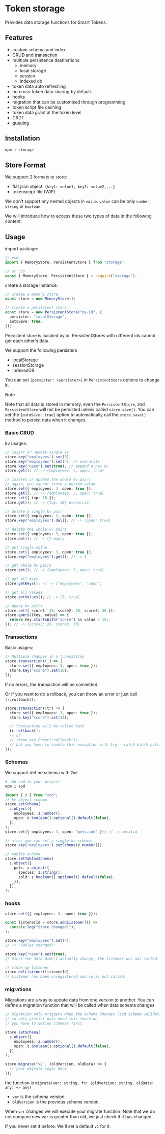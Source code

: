 # Token storage

Provides data storage functions for Smart Tokens.

## Features

- custom schema and index
- CRUD and transaction
- multiple persistence destinations:
  - memory
  - local storage
  - session
  - indexed db
- token data auto refreshing
- no cross-token data sharing by default.
- hooks
- migration that can be customised through programming
- token script file caching
- token data grant at the token level
- CRDT
- queuing

## Installation

```sh
npm i storage
```

## Store Format

We support 2 formats to store:

- flat json object: `{key1: value1, key2: value2,...}`
- tokenscript file (WIP)

We don't support any nested objects in `value`. `value` can be only `number`, `string` or `boolean`.

We will introduce how to access these two types of data in the following content.

## Usage

import package:

```ts
// esm
import { MemoryStore, PersistentStore } from "storage";

// or cjs
const { MemoryStore, PersistentStore } = require("storage");
```

create a storage instance:

```ts
// create a memory store
const store = new MemoryStore();

// create a persistent store
const store = new PersistentStore("my-id", {
  persister: "localStorage",
  autoSave: true,
});
```

Persistent store is isolated by id. PersistentStores with different ids cannot get each other's data.

We support the following persisters

- localStorage
- sessionStorage
- indexedDB

You can set `{persister: <persister>}` in `PersistentStore` options to change it.

> [!NOTE]
>
> Note that all data is stored in memory, even the `PersistentStore`, and `PersistentStore` will not be persisted unless called `store.save()`. You can set the `{autoSave: true}` option to automatically call the `store.save()` method to persist data when it changes.

### Basic CRUD

kv usages:

```ts
// insert or update single kv
store.key("employees").set(3);
store.key("employees").set(4); // overwrite
store.key("open").set(true); // append a new kv
store.get(); // -> {employees: 4, open: true}

// inseret or update the whole kv pairs
// again, you cannot store a nested value.
store.set({ employees: 3, open: true });
store.get(); // -> {employees: 3, open: true}
store.set({ top: 10 });
store.get(); // -> {top: 10} overwrite

// delete a single kv pair
store.set({ employees: 3, open: true });
store.key("employees").del(); // -> {open: true}

// delete the whole kv pairs
store.set({ employees: 3, open: true });
store.del(); // -> {} empty

// get single value
store.set({ employees: 3, open: true });
store.key("employees").get(); // -> 3

// get whole kv pairs
store.get(); // -> {employees: 3, open: true}

// get all keys
store.getKeys(); // -> ["employees", "open"]

// get all values
store.getValues(); // -> [3, true]

// query kv pairs
store.set({ score1: 10, score2: 20, score3: 30 });
store.query((key, value) => {
  return key.startsWith("score") && value > 15;
}); // -> {score2: 20, score3: 30}
```

### Transactions

Basic usages:

```ts
// Multiple changes in a transaction
store.transaction((_) => {
  store.set({ employees: 3, open: true });
  store.key("score").set(10);
});
```

If no errors, the transaction will be committed.

Or if you want to do a rollback, you can throw an error or just call `tr.rollback()`:

```ts
store.transaction((tr) => {
  store.set({ employees: 3, open: true });
  store.key("score").set(10);

  // transaction will be rolled back
  tr.rollback();
  // or
  // throw new Error("rollback");
  // but you have to handle this exception with try - catch block outside the transaction
});
```

### Schemas

We support define schema with `Zod`:

```sh
# add zod to your project
npm i zod
```

```ts
import { z } from "zod";
// kv object schema
store.setSchema(
  z.object({
    employees: z.number(),
    open: z.boolean().optional().default(false),
  }),
);
store.set({ employees: 3, open: "pets.com" }); // -> invalid

// also, you can set a single kv schema:
store.key("employees").setSchema(z.number());

// tables schema
store.setTablesSchema(
  z.object({
    pets: z.object({
      species: z.string(),
      sold: z.boolean().optional().default(false),
    }),
  }),
);
```

### hooks

```ts
store.set({{ employees: 3, open: true }});

const listenerId = store.addListener(() =>
  console.log("Store changed!"),
);

store.key("employees").set(4);
// -> 'Tables changed!'

store.key("open").set(true);
// Since the data didn't actually change, the listener was not called.

// clean up listener
store.delListener(listenerId);
// Listener has been unregistered and so is not called.
```

### migrations

Migrations are a way to update data from one version to another. You can define a migration function that will be called when data schema changes

```ts
// migration only triggers when the schema changes (zod schema validation failed)
// so only presist data need this function
// you have to define schemas first

store.setSchema(
  z.object({
    employees: z.number(),
    open: z.boolean().optional().default(false),
  }),
);

store.migrate("v2", (oldVersion, oldData) => {
  // your migrate logic here
});
```

the function is `migrate(ver: string, fn: (oldVersion: string, oldData: any) => any)`

- `ver` is the schema version.
- `oldVersion` is the previous schema version.

When `ver` changes we will execute your migrate function. Note that we do not compare new `ver` is greater than old, we just check if it has changed.

If you never set it before. We'll set a default `v1` for it.
